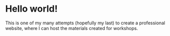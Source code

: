 # Hello world!

This is one of my many attempts (hopefully my last) to create a professional website, where I can host the materials created for workshops. 
